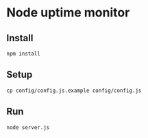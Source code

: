 # Node uptime monitor

## Install

    npm install

## Setup

    cp config/config.js.example config/config.js

## Run 

    node server.js
